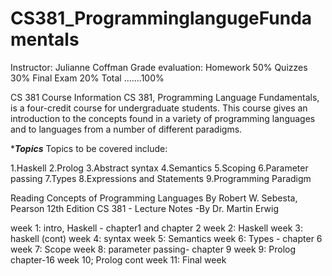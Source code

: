 # CS381_ProgramminglangugeFundamentals
Instructor: Julianne Coffman
Grade evaluation:
            Homework 50%
            Quizzes 30%
            Final Exam 20%
            Total .......100%

CS 381 Course Information
CS 381, Programming Language Fundamentals, is a four-credit course for undergraduate students. This course gives an introduction to the concepts found in a variety of programming languages and to languages from a number of different paradigms.

**********Topics*********
Topics to be covered include:

1.Haskell
2.Prolog
3.Abstract syntax
4.Semantics
5.Scoping
6.Parameter passing
7.Types
8.Expressions and Statements
9.Programming Paradigm


Reading
Concepts of Programming Languages
By Robert W. Sebesta, Pearson  12th Edition
CS 381 - Lecture Notes -By Dr. Martin Erwig


week 1: intro, Haskell - chapter1 and chapter 2
week 2: Haskell
week 3: haskell (cont)
week 4: syntax
week 5: Semantics
week 6: Types - chapter 6
week 7: Scope
week 8: parameter passing- chapter 9
week 9: Prolog chapter-16
week 10; Prolog cont
week 11: Final week